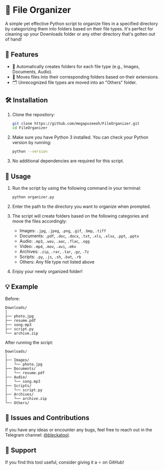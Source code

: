 
# 📂 File Organizer

A simple yet effective Python script to organize files in a specified directory by categorizing them into folders based on their file types. It's perfect for cleaning up your Downloads folder or any other directory that's gotten out of hand!

## 🚀 Features

- 📁 Automatically creates folders for each file type (e.g., Images, Documents, Audio).
- 🔄 Moves files into their corresponding folders based on their extensions.
- 🗂️ Unrecognized file types are moved into an "Others" folder.

## 🛠️ Installation

1. Clone the repository:
    ```bash
    git clone https://github.com/megapxzeeoh/FileOrganizer.git
    cd FileOrganizer
    ```

2. Make sure you have Python 3 installed. You can check your Python version by running:
    ```bash
    python --version
    ```

3. No additional dependencies are required for this script.

## 📝 Usage

1. Run the script by using the following command in your terminal:
    ```bash
    python organizer.py
    ```

2. Enter the path to the directory you want to organize when prompted.

3. The script will create folders based on the following categories and move the files accordingly:
    - Images: `.jpg`, `.jpeg`, `.png`, `.gif`, `.bmp`, `.tiff`
    - Documents: `.pdf`, `.doc`, `.docx`, `.txt`, `.xls`, `.xlsx`, `.ppt`, `.pptx`
    - Audio: `.mp3`, `.wav`, `.aac`, `.flac`, `.ogg`
    - Video: `.mp4`, `.mov`, `.avi`, `.mkv`
    - Archives: `.zip`, `.rar`, `.tar`, `.gz`, `.7z`
    - Scripts: `.py`, `.js`, `.sh`, `.bat`, `.rb`
    - Others: Any file type not listed above

4. Enjoy your newly organized folder!

## 💡 Example

Before:
```
Downloads/
│
├── photo.jpg
├── resume.pdf
├── song.mp3
├── script.py
└── archive.zip
```

After running the script:
```
Downloads/
│
├── Images/
│   └── photo.jpg
├── Documents/
│   └── resume.pdf
├── Audio/
│   └── song.mp3
├── Scripts/
│   └── script.py
├── Archives/
│   └── archive.zip
└── Others/
```

## 🐛 Issues and Contributions

If you have any ideas or encounter any bugs, feel free to reach out in the Telegram channel: [@bleckatool](https://t.me/bleckatool).

## 🌟 Support

If you find this tool useful, consider giving it a ⭐ on GitHub!
```
